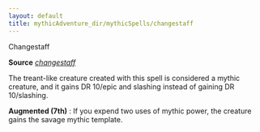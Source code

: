 ```yaml
---
layout: default
title: mythicAdventure_dir/mythicSpells/changestaff
---
```

Changestaff

**Source** [_changestaff_](spell_dir/changestaff#_changestaff)

The treant-like creature created with this spell is considered a mythic creature, and it gains DR 10/epic and slashing instead of gaining DR 10/slashing.

**Augmented (7th)** : If you expend two uses of mythic power, the creature gains the savage mythic template.

